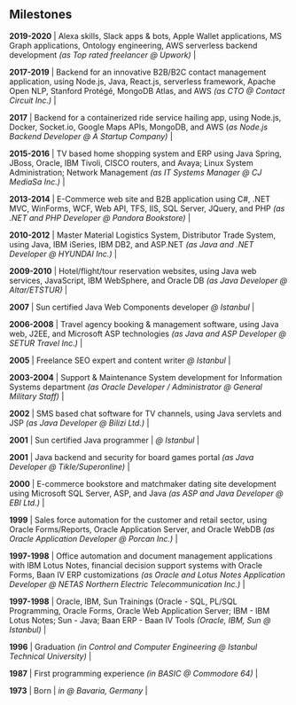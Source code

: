 ## Milestones

**2019-2020** | Alexa skills, Slack apps & bots, Apple Wallet applications, MS Graph applications, Ontology engineering, AWS serverless backend development *(as Top rated freelancer @ Upwork)* |

**2017-2019** | Backend for an innovative B2B/B2C contact management application, using Node.js, Java, React.js, serverless framework, Apache Open NLP, Stanford Protégé, MongoDB Atlas, and AWS *(as CTO @ Contact Circuit Inc.)* |

**2017** | Backend for a containerized ride service hailing app, using Node.js, Docker, Socket.io, Google Maps APIs, MongoDB, and AWS (*as Node.js Backend Developer @ A Startup Company)* |

**2015-2016** | TV based home shopping system and ERP using Java Spring, JBoss, Oracle, IBM Tivoli, CISCO routers, and Avaya; Linux System Administration; Network Management *(as IT Systems  Manager @ CJ MediaSa Inc.)* |

**2013-2014** | E-Commerce web site and B2B application using C#, .NET MVC, WinForms, WCF, Web API, TFS, IIS, SQL Server, JQuery, and PHP *(as .NET and PHP Developer @ Pandora Bookstore)* |

**2010-2012** | Master Material Logistics System, Distributor Trade System, using Java, IBM iSeries, IBM DB2, and ASP.NET *(as Java and .NET Developer @ HYUNDAI Inc.)* |

**2009-2010** | Hotel/flight/tour reservation websites, using Java web services, JavaScript, IBM WebSphere, and Oracle DB *(as Java Developer @ Altar/ETSTUR)* |

**2007** | Sun certified Java Web Components developer *@ Istanbul* |

**2006-2008** | Travel agency booking & management software, using Java web, J2EE, and Microsoft ASP technologies *(as Java and ASP Developer @ SETUR Travel Inc.)* |

**2005** | Freelance SEO expert and content writer *@ Istanbul* |

**2003-2004** | Support & Maintenance System development for Information Systems department *(as Oracle Developer / Administrator @ General Military Staff)* |

**2002** | SMS based chat software for TV channels, using Java servlets and JSP *(as Java Developer @ Bilizi Ltd.)* |

**2001** | Sun certified Java programmer | *@ Istanbul* | 

**2001** | Java backend and security for board games portal *(as Java Developer @ Tikle/Superonline)* |

**2000** | E-commerce bookstore and matchmaker dating site development using Microsoft SQL Server, ASP, and Java *(as ASP and Java Developer @ EBI Ltd.)* | 
  
**1999** | Sales force automation for the customer and retail sector, using Oracle Forms/Reports, Oracle Application Server, and Oracle WebDB *(as Oracle Application Developer @ Porcan Inc.)* |

**1997-1998** | Office automation and document management applications with IBM Lotus Notes, financial decision support systems with Oracle Forms, Baan IV ERP customizations *(as Oracle and Lotus Notes Application Developer @ NETAS Northern Electric Telecommunication Inc.)* |

**1997-1998** | Oracle, IBM, Sun Trainings (Oracle - SQL, PL/SQL Programming, Oracle Forms, Oracle Web Application Server; IBM - IBM Lotus Notes; Sun - Java; Baan ERP - Baan IV Tools *(Oracle, IBM, Sun @ Istanbul)* |

**1996** | Graduation *(in Control and Computer Engineering @ Istanbul Technical University)* |

**1987** | First programming experience *(in BASIC @ Commodore 64)* |

**1973** | Born | *in @ Bavaria, Germany* | 
